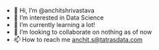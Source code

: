 - 👋 Hi, I’m @anchitshrivastava
- 👀 I’m interested in Data Science
- 🌱 I’m currently learning a lot!
- 💞️ I’m looking to collaborate on nothing as of now
- 📫 How to reach me anchit.s@tatrasdata.com

<!---
anchitshrivastava/anchitshrivastava is a ✨ special ✨ repository because its `README.md` (this file) appears on your GitHub profile.
You can click the Preview link to take a look at your changes.
--->
